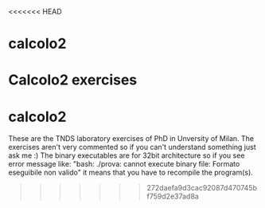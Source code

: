 <<<<<<< HEAD
# calcolo2
Calcolo2 exercises
=======
calcolo2
========
These are the TNDS laboratory exercises of PhD in Unversity of Milan.
The exercises aren't very commented so if you can't understand something just ask me :)
The binary executables are for 32bit architecture so if you see error message like:
"bash: ./prova: cannot execute binary file: Formato eseguibile non valido" it means that you 
have to recompile the program(s).

>>>>>>> 272daefa9d3cac92087d470745bf759d2e37ad8a
